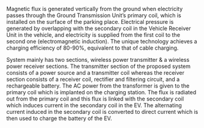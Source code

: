 Magnetic flux is generated vertically from the ground when electricity 
passes through the Ground Transmission Unit’s primary coil, which is 
installed on the surface of the parking place. Electrical pressure is 
generated by overlapping with the secondary coil in the Vehicle Receiver 
Unit in the vehicle, and electricity is supplied from the first coil to the 
second one (electromagnetic induction). The unique technology achieves 
a charging efficiency of 80-90%, equivalent to that of cable charging.
 
 System mainly has two sections, wireless power transmitter & a 
wireless power receiver sections. The transmitter section of the proposed 
system consists of a power source and a transmitter coil whereas the 
receiver section consists of a receiver coil, rectifier and filtering circuit, 
and a rechargeable battery. The AC power from the transformer is given 
to the primary coil which is implanted on the charging station. The flux is 
radiated out from the primary coil and this flux is linked with the 
secondary coil which induces current in the secondary coil in the EV. The 
alternating current induced in the secondary coil is converted to direct 
current which is then used to charge the battery of the EV.
